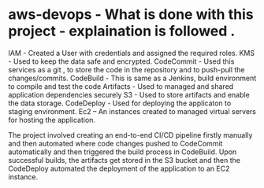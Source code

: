 # aws-devops - What is done with this project - explaination is followed . 

IAM - Created a User with credentials and assigned the required roles.
KMS - Used to keep the data safe and encrypted.
CodeCommit - Used this services as a git , to store the code in the repository and to
push-pull the changes/commits.
CodeBuild - This is same as a Jenkins, build environment to compile and test the code
Artifacts - Used to managed and shared application dependencies securely
S3 - Used to store artifacts and enable the data storage.
CodeDeploy - Used for deploying the applicaton to staging environment.
Ec2 – An instances created to managed virtual servers for hosting the application.


The project involved creating an end-to-end CI/CD pipeline firstly manually and then
automated where code changes pushed to CodeCommit automatically and then
triggered the build process in CodeBuild. Upon successful builds, the artifacts get stored
in the S3 bucket and then the CodeDeploy automated the deployment of the
application to an EC2 instance.
